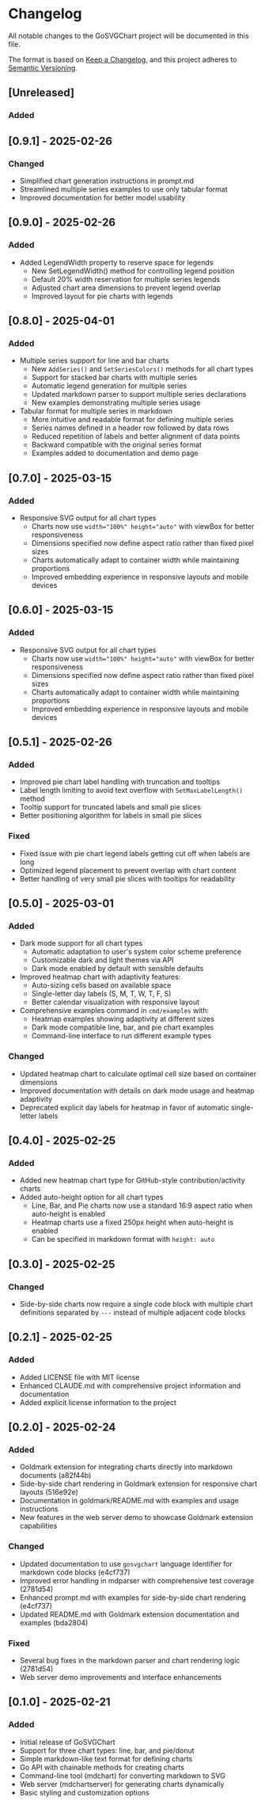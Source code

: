 # Changelog

All notable changes to the GoSVGChart project will be documented in this file.

The format is based on [Keep a Changelog](https://keepachangelog.com/en/1.0.0/),
and this project adheres to [Semantic Versioning](https://semver.org/spec/v2.0.0.html).

## [Unreleased]

### Added

## [0.9.1] - 2025-02-26

### Changed
- Simplified chart generation instructions in prompt.md
- Streamlined multiple series examples to use only tabular format
- Improved documentation for better model usability

## [0.9.0] - 2025-02-26

### Added
- Added LegendWidth property to reserve space for legends
  - New SetLegendWidth() method for controlling legend position
  - Default 20% width reservation for multiple series legends
  - Adjusted chart area dimensions to prevent legend overlap
  - Improved layout for pie charts with legends

## [0.8.0] - 2025-04-01

### Added
- Multiple series support for line and bar charts
  - New `AddSeries()` and `SetSeriesColors()` methods for all chart types
  - Support for stacked bar charts with multiple series
  - Automatic legend generation for multiple series
  - Updated markdown parser to support multiple series declarations
  - New examples demonstrating multiple series usage
- Tabular format for multiple series in markdown
  - More intuitive and readable format for defining multiple series
  - Series names defined in a header row followed by data rows
  - Reduced repetition of labels and better alignment of data points
  - Backward compatible with the original series format
  - Examples added to documentation and demo page

## [0.7.0] - 2025-03-15

### Added
- Responsive SVG output for all chart types
  - Charts now use `width="100%" height="auto"` with viewBox for better responsiveness
  - Dimensions specified now define aspect ratio rather than fixed pixel sizes
  - Charts automatically adapt to container width while maintaining proportions
  - Improved embedding experience in responsive layouts and mobile devices

## [0.6.0] - 2025-03-15

### Added
- Responsive SVG output for all chart types
  - Charts now use `width="100%" height="auto"` with viewBox for better responsiveness
  - Dimensions specified now define aspect ratio rather than fixed pixel sizes
  - Charts automatically adapt to container width while maintaining proportions
  - Improved embedding experience in responsive layouts and mobile devices

## [0.5.1] - 2025-02-26

### Added
- Improved pie chart label handling with truncation and tooltips
- Label length limiting to avoid text overflow with `SetMaxLabelLength()` method
- Tooltip support for truncated labels and small pie slices
- Better positioning algorithm for labels in small pie slices

### Fixed
- Fixed issue with pie chart legend labels getting cut off when labels are long
- Optimized legend placement to prevent overlap with chart content
- Better handling of very small pie slices with tooltips for readability

## [0.5.0] - 2025-03-01

### Added
- Dark mode support for all chart types
  - Automatic adaptation to user's system color scheme preference
  - Customizable dark and light themes via API
  - Dark mode enabled by default with sensible defaults
- Improved heatmap chart with adaptivity features:
  - Auto-sizing cells based on available space
  - Single-letter day labels (S, M, T, W, T, F, S)
  - Better calendar visualization with responsive layout
- Comprehensive examples command in `cmd/examples` with:
  - Heatmap examples showing adaptivity at different sizes
  - Dark mode compatible line, bar, and pie chart examples
  - Command-line interface to run different example types

### Changed
- Updated heatmap chart to calculate optimal cell size based on container dimensions
- Improved documentation with details on dark mode usage and heatmap adaptivity
- Deprecated explicit day labels for heatmap in favor of automatic single-letter labels

## [0.4.0] - 2025-02-25

### Added
- Added new heatmap chart type for GitHub-style contribution/activity charts
- Added auto-height option for all chart types
  - Line, Bar, and Pie charts now use a standard 16:9 aspect ratio when auto-height is enabled
  - Heatmap charts use a fixed 250px height when auto-height is enabled
  - Can be specified in markdown format with `height: auto`

## [0.3.0] - 2025-02-25

### Changed
- Side-by-side charts now require a single code block with multiple chart definitions separated by `---` instead of multiple adjacent code blocks

## [0.2.1] - 2025-02-25

### Added
- Added LICENSE file with MIT license
- Enhanced CLAUDE.md with comprehensive project information and documentation
- Added explicit license information to the project

## [0.2.0] - 2025-02-24

### Added
- Goldmark extension for integrating charts directly into markdown documents (a82f44b)
- Side-by-side chart rendering in Goldmark extension for responsive chart layouts (516e92e)
- Documentation in goldmark/README.md with examples and usage instructions
- New features in the web server demo to showcase Goldmark extension capabilities

### Changed
- Updated documentation to use `gosvgchart` language identifier for markdown code blocks (e4cf737)
- Improved error handling in mdparser with comprehensive test coverage (2781d54)
- Enhanced prompt.md with examples for side-by-side chart rendering (e4cf737)
- Updated README.md with Goldmark extension documentation and examples (bda2804)

### Fixed
- Several bug fixes in the markdown parser and chart rendering logic (2781d54)
- Web server demo improvements and interface enhancements

## [0.1.0] - 2025-02-21

### Added
- Initial release of GoSVGChart
- Support for three chart types: line, bar, and pie/donut
- Simple markdown-like text format for defining charts
- Go API with chainable methods for creating charts
- Command-line tool (mdchart) for converting markdown to SVG
- Web server (mdchartserver) for generating charts dynamically
- Basic styling and customization options